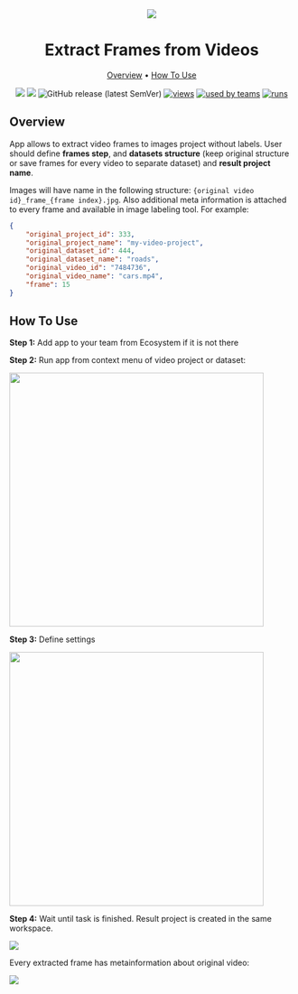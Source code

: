 <div align="center" markdown>
<img src="https://i.imgur.com/u2YnSZv.png"/>

# Extract Frames from Videos

<p align="center">
  <a href="#Overview">Overview</a> •
  <a href="#How-To-Use">How To Use</a>
</p>


[![](https://img.shields.io/badge/supervisely-ecosystem-brightgreen)](https://ecosystem.supervise.ly/apps/extract-frames-from-videos)
[![](https://img.shields.io/badge/slack-chat-green.svg?logo=slack)](https://supervise.ly/slack)
![GitHub release (latest SemVer)](https://img.shields.io/github/v/release/supervisely-ecosystem/extract-frames-from-videos)
[![views](https://app.supervise.ly/public/api/v3/ecosystem.counters?repo=supervisely-ecosystem/extract-frames-from-videos&counter=views&label=views)](https://supervise.ly)
[![used by teams](https://app.supervise.ly/public/api/v3/ecosystem.counters?repo=supervisely-ecosystem/extract-frames-from-videos&counter=downloads&label=used%20by%20teams)](https://supervise.ly)
[![runs](https://app.supervise.ly/public/api/v3/ecosystem.counters?repo=supervisely-ecosystem/extract-frames-from-videos&counter=runs&label=runs)](https://supervise.ly)

</div>

## Overview

App allows to extract video frames to images project without labels. User should define **frames step**, and **datasets structure** (keep original structure or save frames for every video to separate dataset) and **result project name**. 

Images will have name in the following structure: `{original video id}_frame_{frame index}.jpg`. Also additional meta information is attached to every frame and available in image labeling tool. For example: 
```json
{
    "original_project_id": 333,
    "original_project_name": "my-video-project",
    "original_dataset_id": 444,
    "original_dataset_name": "roads",
    "original_video_id": "7484736",
    "original_video_name": "cars.mp4",
    "frame": 15
}
```

## How To Use

**Step 1:** Add app to your team from Ecosystem if it is not there

**Step 2:** Run app from context menu of video project or dataset: 

<img src="https://i.imgur.com/M9Mt3Wr.png" width="450px"/>

**Step 3:** Define settings

<img src="https://i.imgur.com/UX1FnI9.png" width="450px"/>

**Step 4:** Wait until task is finished. Result project is created in the same workspace.

<img src="https://i.imgur.com/bY2UAcn.png"/>

Every extracted frame has metainformation about original video:

<img src="https://i.imgur.com/hBeWlbA.png"/>

